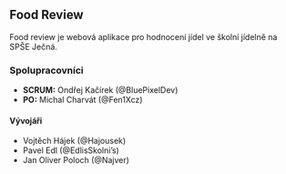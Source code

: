 ## Food Review
Food review je webová aplikace pro hodnocení jídel ve školní jídelně na SPŠE Ječná.

### Spolupracovníci
- **SCRUM:** Ondřej Kačírek (@BluePixelDev)
- **PO:** Michal Charvát (@Fen1Xcz)

#### Vývojáři
- Vojtěch Hájek (@Hajousek)
- Pavel Edl (@EdlisSkolni’s)
- Jan Oliver Poloch (@Najver)
